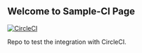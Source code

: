 ## Welcome to Sample-CI Page
[![CircleCI](https://circleci.com/gh/sachs7/sample-ci.svg?style=svg)](https://circleci.com/gh/sachs7/sample-ci)

Repo to test the integration with CircleCI.
